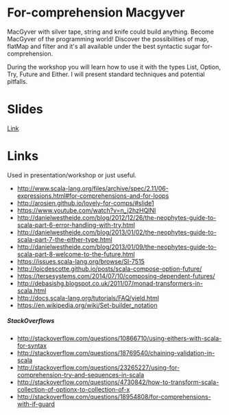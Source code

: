 # For-comprehension Macgyver

MacGyver with silver tape, string and knife could build anything.
Become MacGyver of the programming world!
Discover the possibilities of map, flatMap and filter and it's all available under the best syntactic sugar for-comprehension.

During the workshop you will learn how to use it with the types List, Option, Try, Future and Either.
I will present standard techniques and potential pitfalls.

# Slides

[Link](http://slides.com/przemekpiotrowski/deck-3#/)

# Links
Used in presentation/workshop or just useful.

* http://www.scala-lang.org/files/archive/spec/2.11/06-expressions.html#for-comprehensions-and-for-loops
* http://arosien.github.io/lovely-for-comps/#slide1
* https://www.youtube.com/watch?v=n_j2hzHQlNI
* http://danielwestheide.com/blog/2012/12/26/the-neophytes-guide-to-scala-part-6-error-handling-with-try.html
* http://danielwestheide.com/blog/2013/01/02/the-neophytes-guide-to-scala-part-7-the-either-type.html
* http://danielwestheide.com/blog/2013/01/09/the-neophytes-guide-to-scala-part-8-welcome-to-the-future.html
* https://issues.scala-lang.org/browse/SI-7515
* http://loicdescotte.github.io/posts/scala-compose-option-future/
* https://tersesystems.com/2014/07/10/composing-dependent-futures/
* http://debasishg.blogspot.co.uk/2011/07/monad-transformers-in-scala.html
* http://docs.scala-lang.org/tutorials/FAQ/yield.html
* https://en.wikipedia.org/wiki/Set-builder_notation

##### StackOverflows

* http://stackoverflow.com/questions/10866710/using-eithers-with-scala-for-syntax
* http://stackoverflow.com/questions/18769540/chaining-validation-in-scala
* http://stackoverflow.com/questions/23265227/using-for-comprehension-try-and-sequences-in-scala
* http://stackoverflow.com/questions/4730842/how-to-transform-scala-collection-of-optionx-to-collection-of-x
* http://stackoverflow.com/questions/18954808/for-comprehensions-with-if-guard
